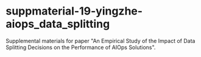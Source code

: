 # suppmaterial-19-yingzhe-aiops_data_splitting
Supplemental materials for paper "An Empirical Study of the Impact of Data Splitting Decisions on the Performance of AIOps Solutions".
